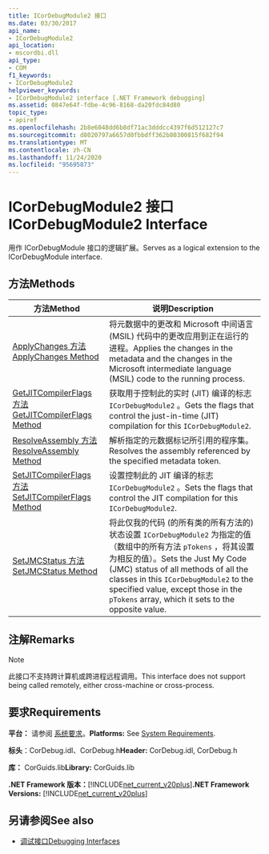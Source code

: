 ```yaml
---
title: ICorDebugModule2 接口
ms.date: 03/30/2017
api_name:
- ICorDebugModule2
api_location:
- mscordbi.dll
api_type:
- COM
f1_keywords:
- ICorDebugModule2
helpviewer_keywords:
- ICorDebugModule2 interface [.NET Framework debugging]
ms.assetid: 0847e64f-fdbe-4c96-8168-da20fdc84d80
topic_type:
- apiref
ms.openlocfilehash: 2b8e6048dd6b8df71ac3dddcc4397f6d512127c7
ms.sourcegitcommit: d8020797a6657d0fbbdff362b80300815f682f94
ms.translationtype: MT
ms.contentlocale: zh-CN
ms.lasthandoff: 11/24/2020
ms.locfileid: "95695873"
---
```

# <a name="icordebugmodule2-interface"></a><span data-ttu-id="f0419-102">ICorDebugModule2 接口</span><span class="sxs-lookup"><span data-stu-id="f0419-102">ICorDebugModule2 Interface</span></span>

<span data-ttu-id="f0419-103">用作 ICorDebugModule 接口的逻辑扩展。</span><span class="sxs-lookup"><span data-stu-id="f0419-103">Serves as a logical extension to the ICorDebugModule interface.</span></span>  
  
## <a name="methods"></a><span data-ttu-id="f0419-104">方法</span><span class="sxs-lookup"><span data-stu-id="f0419-104">Methods</span></span>  
  
|<span data-ttu-id="f0419-105">方法</span><span class="sxs-lookup"><span data-stu-id="f0419-105">Method</span></span>|<span data-ttu-id="f0419-106">说明</span><span class="sxs-lookup"><span data-stu-id="f0419-106">Description</span></span>|  
|------------|-----------------|  
|[<span data-ttu-id="f0419-107">ApplyChanges 方法</span><span class="sxs-lookup"><span data-stu-id="f0419-107">ApplyChanges Method</span></span>](icordebugmodule2-applychanges-method.md)|<span data-ttu-id="f0419-108">将元数据中的更改和 Microsoft 中间语言 (MSIL) 代码中的更改应用到正在运行的进程。</span><span class="sxs-lookup"><span data-stu-id="f0419-108">Applies the changes in the metadata and the changes in the Microsoft intermediate language (MSIL) code to the running process.</span></span>|  
|[<span data-ttu-id="f0419-109">GetJITCompilerFlags 方法</span><span class="sxs-lookup"><span data-stu-id="f0419-109">GetJITCompilerFlags Method</span></span>](icordebugmodule2-getjitcompilerflags-method.md)|<span data-ttu-id="f0419-110">获取用于控制此的实时 (JIT) 编译的标志 `ICorDebugModule2` 。</span><span class="sxs-lookup"><span data-stu-id="f0419-110">Gets the flags that control the just-in-time (JIT) compilation for this `ICorDebugModule2`.</span></span>|  
|[<span data-ttu-id="f0419-111">ResolveAssembly 方法</span><span class="sxs-lookup"><span data-stu-id="f0419-111">ResolveAssembly Method</span></span>](icordebugmodule2-resolveassembly-method.md)|<span data-ttu-id="f0419-112">解析指定的元数据标记所引用的程序集。</span><span class="sxs-lookup"><span data-stu-id="f0419-112">Resolves the assembly referenced by the specified metadata token.</span></span>|  
|[<span data-ttu-id="f0419-113">SetJITCompilerFlags 方法</span><span class="sxs-lookup"><span data-stu-id="f0419-113">SetJITCompilerFlags Method</span></span>](icordebugmodule2-setjitcompilerflags-method.md)|<span data-ttu-id="f0419-114">设置控制此的 JIT 编译的标志 `ICorDebugModule2` 。</span><span class="sxs-lookup"><span data-stu-id="f0419-114">Sets the flags that control the JIT compilation for this `ICorDebugModule2`.</span></span>|  
|[<span data-ttu-id="f0419-115">SetJMCStatus 方法</span><span class="sxs-lookup"><span data-stu-id="f0419-115">SetJMCStatus Method</span></span>](icordebugmodule2-setjmcstatus-method.md)|<span data-ttu-id="f0419-116">将此仅我的代码 (的所有类的所有方法的) 状态设置 `ICorDebugModule2` 为指定的值（数组中的所有方法 `pTokens` ，将其设置为相反的值）。</span><span class="sxs-lookup"><span data-stu-id="f0419-116">Sets the Just My Code (JMC) status of all methods of all the classes in this `ICorDebugModule2` to the specified value, except those in the `pTokens` array, which it sets to the opposite value.</span></span>|  
  
## <a name="remarks"></a><span data-ttu-id="f0419-117">注解</span><span class="sxs-lookup"><span data-stu-id="f0419-117">Remarks</span></span>  
  
> [!NOTE]
> <span data-ttu-id="f0419-118">此接口不支持跨计算机或跨进程远程调用。</span><span class="sxs-lookup"><span data-stu-id="f0419-118">This interface does not support being called remotely, either cross-machine or cross-process.</span></span>  
  
## <a name="requirements"></a><span data-ttu-id="f0419-119">要求</span><span class="sxs-lookup"><span data-stu-id="f0419-119">Requirements</span></span>  

 <span data-ttu-id="f0419-120">**平台：** 请参阅 [系统要求](../../get-started/system-requirements.md)。</span><span class="sxs-lookup"><span data-stu-id="f0419-120">**Platforms:** See [System Requirements](../../get-started/system-requirements.md).</span></span>  
  
 <span data-ttu-id="f0419-121">**标头**：CorDebug.idl、CorDebug.h</span><span class="sxs-lookup"><span data-stu-id="f0419-121">**Header:** CorDebug.idl, CorDebug.h</span></span>  
  
 <span data-ttu-id="f0419-122">**库：** CorGuids.lib</span><span class="sxs-lookup"><span data-stu-id="f0419-122">**Library:** CorGuids.lib</span></span>  
  
 <span data-ttu-id="f0419-123">**.NET Framework 版本：**[!INCLUDE[net_current_v20plus](../../../../includes/net-current-v20plus-md.md)]</span><span class="sxs-lookup"><span data-stu-id="f0419-123">**.NET Framework Versions:** [!INCLUDE[net_current_v20plus](../../../../includes/net-current-v20plus-md.md)]</span></span>  
  
## <a name="see-also"></a><span data-ttu-id="f0419-124">另请参阅</span><span class="sxs-lookup"><span data-stu-id="f0419-124">See also</span></span>

- [<span data-ttu-id="f0419-125">调试接口</span><span class="sxs-lookup"><span data-stu-id="f0419-125">Debugging Interfaces</span></span>](debugging-interfaces.md)
